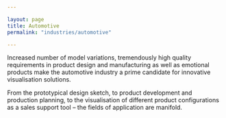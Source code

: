 ```yaml
---

layout: page
title: Automotive 
permalink: "industries/automotive"

---
```


Increased number of model variations, tremendously high quality requirements in product design and manufacturing as well as emotional products make the automotive industry a prime candidate for innovative visualisation solutions.

From the prototypical design sketch, to product development and production planning, to the visualisation of different product configurations as a sales support tool – the fields of application are manifold.